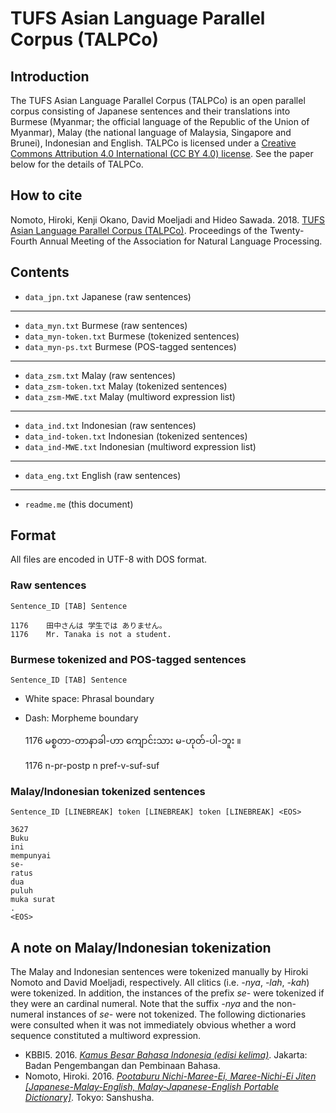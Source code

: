 # TUFS Asian Language Parallel Corpus (TALPCo)

## Introduction
The TUFS Asian Language Parallel Corpus (TALPCo) is an open parallel corpus consisting of Japanese sentences and their translations into Burmese (Myanmar; the official language of the Republic of the Union of Myanmar), Malay (the national language of Malaysia, Singapore and Brunei), Indonesian and English.  TALPCo is licensed under a [Creative Commons Attribution 4.0 International (CC BY 4.0) license](https://creativecommons.org/licenses/by/4.0/).  See the paper below for the details of TALPCo.

## How to cite
Nomoto, Hiroki, Kenji Okano, David Moeljadi and Hideo Sawada. 2018. [TUFS Asian Language Parallel Corpus (TALPCo)](http://www.anlp.jp/proceedings/annual_meeting/2018/pdf_dir/P3-5.pdf). Proceedings of the Twenty-Fourth Annual Meeting of the Association for Natural Language Processing.

## Contents

- `data_jpn.txt`	Japanese (raw sentences)

-----------------------------------

- `data_myn.txt`	Burmese (raw sentences)
- `data_myn-token.txt`	Burmese (tokenized sentences)
- `data_myn-ps.txt`	Burmese (POS-tagged sentences)

-----------------------------------

- `data_zsm.txt`	Malay (raw sentences)
- `data_zsm-token.txt`	Malay (tokenized sentences)
- `data_zsm-MWE.txt`	Malay (multiword expression list)

-----------------------------------

- `data_ind.txt`	Indonesian (raw sentences)
- `data_ind-token.txt`	Indonesian (tokenized sentences)
- `data_ind-MWE.txt`	Indonesian (multiword expression list)

-----------------------------------

- `data_eng.txt`	English (raw sentences)

-----------------------------------

- `readme.me`	(this document)

## Format
All files are encoded in UTF-8 with DOS format.

### Raw sentences
`Sentence_ID [TAB] Sentence`

    1176	田中さんは 学生では ありません。
    1176	Mr. Tanaka is not a student.

### Burmese tokenized and POS-tagged sentences
`Sentence_ID [TAB] Sentence`

- White space: Phrasal boundary
- Dash: Morpheme boundary

    1176	မစ္စတာ-တာနာခါ-ဟာ ကျောင်းသား မ-ဟုတ်-ပါ-ဘူး ။

    1176	n-pr-postp n pref-v-suf-suf

### Malay/Indonesian tokenized sentences
`Sentence_ID [LINEBREAK] token [LINEBREAK] token [LINEBREAK] <EOS>`

    3627
    Buku
    ini
    mempunyai
    se-
    ratus
    dua
    puluh
    muka surat
    .
    <EOS>

## A note on Malay/Indonesian tokenization
The Malay and Indonesian sentences were tokenized manually by Hiroki Nomoto and David Moeljadi, respectively.  All clitics (i.e. _-nya_, _-lah_, _-kah_) were tokenized.  In addition, the instances of the prefix _se-_ were tokenized if they were an cardinal numeral.  Note that the suffix _-nya_ and the non-numeral instances of _se-_ were not tokenized.  The following dictionaries were consulted when it was not immediately obvious whether a word sequence constituted a multiword expression.

- KBBI5. 2016. [_Kamus Besar Bahasa Indonesia (edisi kelima)_](https://kbbi.kemdikbud.go.id/). Jakarta: Badan Pengembangan dan Pembinaan Bahasa.
- Nomoto, Hiroki. 2016. [_Pootaburu Nichi-Maree-Ei, Maree-Nichi-Ei Jiten \[Japanese-Malay-English, Malay-Japanese-English Portable Dictionary\]_](http://www.sanshusha.co.jp/np/details.do?goods_id=4296). Tokyo: Sanshusha.

